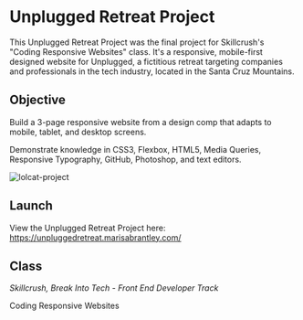 # Unplugged Retreat Project

This Unplugged Retreat Project was the final project for Skillcrush's "Coding Responsive Websites" class. 
It's a responsive, mobile-first designed website for Unplugged, a fictitious retreat targeting companies and professionals in the tech industry, located in the Santa Cruz Mountains.

## Objective

Build a 3-page responsive website from a design comp that adapts to mobile, tablet, and desktop screens.

Demonstrate knowledge in CSS3, Flexbox, HTML5, Media Queries, Responsive Typography, GitHub, Photoshop, and text editors.

![lolcat-project](https://user-images.githubusercontent.com/60168324/136475757-517c258c-220d-4e96-b03d-5d7ef2ca3844.png)

## Launch

View the Unplugged Retreat Project here: https://unpluggedretreat.marisabrantley.com/

## Class
*Skillcrush, Break Into Tech - Front End Developer Track*

Coding Responsive Websites

